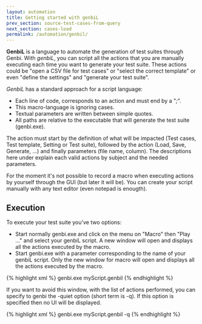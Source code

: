 ```yaml
---
layout: automation
title: Getting started with genbiL
prev_section: source-test-cases-from-query
next_section: cases-load
permalink: /automation/genbil/
---
```

**GenbiL** is a language to automate the generation of test suites through Genbi. With *genbiL*, you can script all the actions that you are manually executing each time you want to generate your test suite. These actions could be "open a CSV file for test cases" or "select the correct template" or even "define the settings" and "generate your test suite".

*GenbiL* has a standard approach for a script language:

* Each line of code, corresponds to an action and must end by a "*;*".
* This macro-language is ignoring cases.
* Textual parameters are written between simple quotes.
* All paths are relative to the executable that will generate the test suite (genbi.exe).

The action must start by the definition of what will be impacted (Test cases, Test template, Setting or Test suite), followed by the action (Load, Save, Generate, ...) and finally parameters (file name, column). The descriptions here under explain each valid actions by subject and the needed parameters.

For the moment it's not possible to record a macro when executing actions by yourself through the GUI (but later it will be). You can create your script manually with any text editor (even notepad is enougth).

## Execution

To execute your test suite you've two options:

* Start normally genbi.exe and click on the menu on "Macro" then "Play ..." and select your genbiL script. A new window will open and displays all the actions executed by the macro.
* Start genbi.exe with a parameter corresponding to the name of your genbiL script. Only the new window for macro will open and displays all the actions executed by the macro.

{% highlight xml %}
genbi.exe myScript.genbil
{% endhighlight %}

If you want to avoid this window, with the list of actions performed, you can specify to genbi the -quiet option (short term is -q). If this option is specified then no UI will be displayed.

{% highlight xml %}
genbi.exe myScript.genbil -q
{% endhighlight %}
